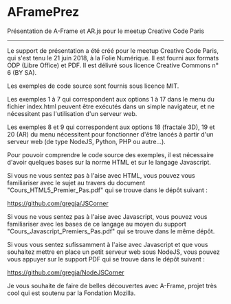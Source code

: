 # AFramePrez
Présentation de A-Frame et AR.js pour le meetup Creative Code Paris

----------

Le support de présentation a été créé pour le meetup Creative Code Paris, qui 
s'est tenu le 21 juin 2018, à la Folie Numérique.
Il est fourni aux formats ODP (Libre Office) et PDF.
Il est délivré sous licence Creative Commons n° 6 (BY SA).

Les exemples de code source sont fournis sous licence MIT.

Les exemples 1 à 7 qui correspondent aux options 1 à 17 dans le menu du fichier index.html
peuvent être exécutés dans un simple navigateur, et ne nécessitent pas l'utilisation d'un
serveur web. 

Les exemples 8 et 9 qui correspondent aux options 18 (fractale 3D), 19 et 20 (AR) du menu
nécessitent pour fonctionner d'être lancés à partir d'un serveur web (de type NodeJS, 
Python, PHP ou autre...).

Pour pouvoir comprendre le code source des exemples, il est nécessaire d'avoir quelques bases
sur la norme HTML et sur le langage Javascript.

Si vous ne vous sentez pas à l'aise avec HTML, vous pouvez vous familiariser avec le sujet
au travers du document "Cours_HTML5_Premier_Pas.pdf" qui se trouve dans le dépôt suivant :

https://github.com/gregja/JSCorner

Si vous ne vous sentez pas à l'aise avec Javascript, vous pouvez vous familiariser avec
les bases de ce langage au moyen du support "Cours_Javascript_Premiers_Pas.pdf" qui se trouve
dans le même dépôt.

Si vous vous sentez sufissamment à l'aise avec Javascript et que vous souhaitez mettre en place
un petit serveur web sous NodeJS, vous pouvez vous appuyer sur le support PDF qui se trouve
dans le dépôt suivant :

https://github.com/gregja/NodeJSCorner

Je vous souhaite de faire de belles découvertes avec A-Frame, projet très cool qui est soutenu 
par la Fondation Mozilla. 


